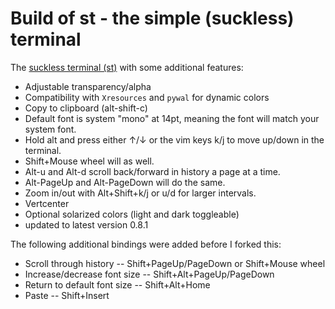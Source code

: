 # Build of st - the simple (suckless) terminal

The [suckless terminal (st)](https://st.suckless.org/) with some additional features:

+ Adjustable transparency/alpha
+ Compatibility with `Xresources` and `pywal` for dynamic colors
+ Copy to clipboard (alt-shift-c)
+ Default font is system "mono" at 14pt, meaning the font will match your system font.
+ Hold alt and press either ↑/↓ or the vim keys k/j to move up/down in the terminal.
+ Shift+Mouse wheel will as well.
+ Alt-u and Alt-d scroll back/forward in history a page at a time.
+ Alt-PageUp and Alt-PageDown will do the same.
+ Zoom in/out with Alt+Shift+k/j or u/d for larger intervals.
+ Vertcenter
+ Optional solarized colors (light and dark toggleable)
+ updated to latest version 0.8.1

The following additional bindings were added before I forked this:

+ Scroll through history -- Shift+PageUp/PageDown or Shift+Mouse wheel
+ Increase/decrease font size -- Shift+Alt+PageUp/PageDown
+ Return to default font size -- Shift+Alt+Home
+ Paste -- Shift+Insert
